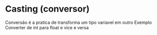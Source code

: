 # Casting (conversor)
Conversão é a pratica de transforma um tipo variavel em outro
Exemplo
Converter de int para float e vice e versa
